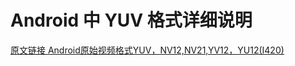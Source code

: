# Android 中 YUV 格式详细说明

[原文链接 Android原始视频格式YUV，NV12,NV21,YV12，YU12\(I420\)](https://blog.csdn.net/u010126792/article/details/86593199>)

